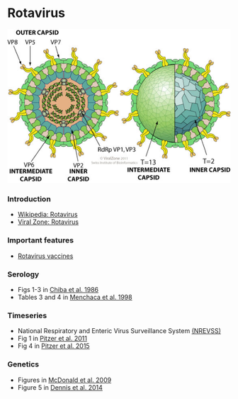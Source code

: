 # Rotavirus

![](rotavirus.jpg)

### Introduction

* [Wikipedia: Rotavirus](https://en.wikipedia.org/wiki/Rotavirus)
* [Viral Zone: Rotavirus](http://viralzone.expasy.org/all_by_species/107.html)


### Important features

* [Rotavirus vaccines](http://www.cdc.gov/vaccines/pubs/surv-manual/chpt13-rotavirus.html) 

### Serology

* Figs 1-3 in [Chiba et al. 1986](chiba-rotavirus-serology.pdf)
* Tables 3 and 4 in [Menchaca et al. 1998](http://cvi.asm.org/content/5/3/328.long)

### Timeseries

* National Respiratory and Enteric Virus Surveillance System [(NREVSS)](https://www.cdc.gov/surveillance/nrevss/rotavirus/index.html)
* Fig 1 in [Pitzer et al. 2011](http://www.pnas.org/content/108/48/19353.full)
* Fig 4 in [Pitzer et al. 2015](http://www.nature.com/articles/srep18585)


### Genetics 

* Figures in [McDonald et al. 2009](http://journals.plos.org/plospathogens/article?id=10.1371%2Fjournal.ppat.1000634)
* Figure 5 in [Dennis et al. 2014](http://jvi.asm.org/content/88/7/3789.long)

